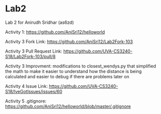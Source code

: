 # Lab2
Lab 2 for Anirudh Sridhar (as6zd)

Activity 1: https://github.com/AniSri12/helloworld

Activity 3 Fork Link: https://github.com/AniSri12/Lab2Fork-103

Activity 3 Pull Request Link: https://github.com/UVA-CS3240-S18/Lab2Fork-103/pull/8

Activity 3 Improvment: modifications to closest_wendys.py that simplified the math to make it easier to understand how the distance is being calculated and easier to debug if there are problems later on

Activity 4 Issue Link: https://github.com/UVA-CS3240-S18/IveGotIssues/issues/60

Activity 5 .gitignore: https://github.com/AniSri12/helloworld/blob/master/.gitignore
